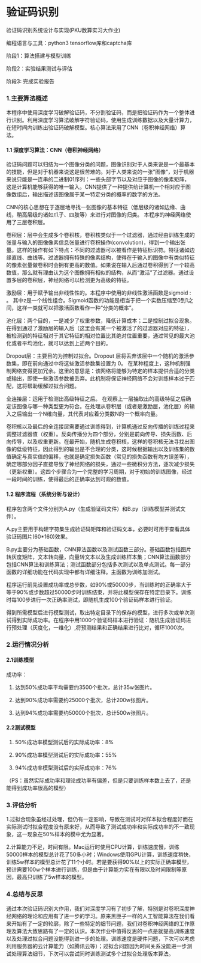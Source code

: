 # 验证码识别
验证码识别系统设计与实现(PKU数算实习大作业)

编程语言与工具：python3  tensorflow库和captcha库

阶段1：算法搭建与模型训练

阶段2：实验结果测试与评估

阶段3: 完成实验报告

### 1.主要算法概述

本程序中使用深度学习破解验证码，不分割验证码，而是把验证码作为一个整体进行识别。利用深度学习算法破解字符验证码，使用生成训练数据以及大量计算力，在短时间内训练出验证码破解模型。核心算法采用了CNN（卷积神经网络）算法。

#### 1.1 深度学习算法：CNN（卷积神经网络）

验证码问题可以归结为一个图像分类的问题，图像识别对于人类来说是一个最基本的技能，但是对于机器来说这是很苦难的。对于人类来说的一张”图像“，对于机器来说只能是一连串的二进制01序列：一些头部字节以及对应于图像的像素矩阵，这是计算机能够获得的唯一输入。CNN提供了一种提供给计算机一个相对应于图像数组后，输出描述该图像属于某一特定分类的概率的数字的方法。

CNN的核心思想在于逐层地寻找一张图像的基本特征（低层级的诸如边缘、曲线，稍高层级的诸如爪子、四肢等）来进行对图像的归类。
本程序的神经网络使用了三层卷积层。

卷积层：层中会生成多个卷积核，卷积核类似于一个过滤器，通过经由训练生成的张量与输入的图像像素信息张量进行卷积操作(convolution)，得到一个输出张量。这样的操作有如下特点：不同的过滤器可以被看作是特征标识符。特征诸如边缘直线、曲线等。过滤器拥有特殊的像素结构，使得在于输入的图像中有类似特征的像素张量做卷积时会拥有更高的数值。如果说在输入后通过卷积得到了一个较高数值，那么就有理由认为这个图像拥有相似的结构，从而“激活”了过滤器。通过设置多层的卷积层，神经网络可以检测更为高级的特征。

激励层：用于赋予输出非线性性的。本程序中使用的非线性激活函数是sigmoid : 。 其中z是一个线性组合。Sigmoid函数的功能是相当于把一个实数压缩至0到1之间，这样一类就可以把激活函数看作一种“分类的概率”。

池化层：两个目的，一是减少了权重参数，降低计算成本；二是控制过拟合现象。在得到通过了激励层的输入后（这里会有某一个被激活了的过滤器对应的特征），被检测到的特征相对于其它特征的相对位置比其绝对位置重要，通过常见的最大池化或者平均池化，就可以达到上述两个目的。

Dropout层：主要目的为控制过拟合。Dropout 层将丢弃该层中一个随机的激活参数集，即在前向通过中将这些激活参数集设置为 0。 在某种程度上，这种机制强制网络变得更加冗余。这里的意思是：该网络将能够为特定的样本提供合适的分类或输出，即使一些激活参数被丢弃。此机制将保证神经网络不会对训练样本过于匹配，这将帮助缓解过拟合问题。

全连接层：运用于检测出高级特征之后。 在观察上一层抽取出的高级特征之后确定该图像与哪一种类型更为符合。在处理从卷积层（或者是激励层，池化层）的输入之后输出一个N维向量，其代表对应着分类数N的一个概率向量。

卷积核以及最后的全连接层需要通过训练得到，计算机通过反向传播的训练过程来调整过滤器值（权重）。反向传播分为四个部分，分别是前向传导、损失函数、后向传导，以及权重更新。在最开始，随机生成卷积核，这样的卷积核无法寻找出图像的低级特征，因此得到的输出是不合理的分类，这时候根据输出以及训练集的数值确定与真实值的偏移，也就是确定损失函数（常见的损失函数有均方误差等），确定哪部分因子直接导致了神经网络的损失，通过一些微积分方法，逐次减少损失（更新权重）。这四个步骤合为一个完整的学习周期，对于初始的训练图像，经过一段时间的训练，使得最后的正确率达到可观的数值。

#### 1.2 程序流程（系统分析与设计）

程序包含两个文件分别为A.py（生成验证码文件）和B.py（训练模型并测试文件）。

A.py主要用于构建字符集生成验证码矩阵和验证码文本，必要时可用于查看具体验证码图片(60*160)效果。

B.py主要分为基础函数，CNN算法函数以及测试函数三部分。基础函数包括图片转灰度矩阵，文本转向量，向量转文本以及生成训练样本集；CNN算法函数部分包括CNN算法和训练算法；测试函数部分包括多次测试以及单点测试。每一部分函数的详细功能在代码实现中都有详细注释。主函数为训练加测试。

程序运行前先设置成功率或总步数，如90%或50000步，当训练时的正确率大于等于90%或步数超过50000步时训练结束，并将此模型保存在特定目录下。训练时每100步进行一次正确率测试，即随机生成100个验证码样本进行验证。

得到所需模型后进行模型测试，取出特定目录下的保存的模型，进行多次或单次测试得到实际成功率。在程序中用1000个验证码样本进行验证：随机生成验证码进行预处理（灰度化，一维化）,将预测结果和正确结果进行比对，循环1000次。

### 2.运行情况分析

#### 2.1训练模型

成功率：

1. 达到50%成功率平均需要约3500个批次，总计35w张图片。

2. 达到90%成功率需要约25000个批次，总计200w张图片。

3. 达到94%成功率需要约50000个批次，总计500w张图片。

#### 2.2测试模型

1. 50%成功率模型测试后的实际成功率：8%

2. 90%成功率模型测试后的实际成功率：55%

3. 94%成功率模型测试后的实际成功率：76%

（PS：虽然实际成功率和理论成功率有偏差，但是只要训练样本数上去了，还是能得到成功率很高的模型）

### 3.评估分析

1.过拟合现象虽经过处理，但仍有一定影响，导致在测试时对样本拟合程度好而在实际测试时拟合程度没有原来好，从而导致了测试成功率和实际成功率的不一致现象，这一现象在50%样本的模中尤为显著。

2.计算能力不足，时间有限。Mac运行时使用CPU计算，训练速度慢，训练50000样本的模型总计花了50多小时；Windows使用GPU计算，训练速度稍快，训练5w样本的模型总计花了11个小时。若是要获得90%以上的实际正确率模型，预计需要100w个样本进行训练，但是由于计算能力实在有限以及时间限制等原因，最高只训练了5w样本的模型。

### 4.总结与反思

通过本次验证码识别大作用，我们对深度学习有了初步了解，特别是对卷积深度神经网络的理论和应用有了进一步的学习。原来黑匣子一样的人工智能算法在我们看来开始有了一定的轮廓，除了一些特定的细节问题，我们对卷积神经网络的工作原理及算法大致思路有了一定的认识。本次作业中值得反思的一点是就提高训练速度以及处理过拟合问题没能得到进一步的处理。训练速度是硬件问题，下次可以考虑利用服务器的云计算能力（如腾讯云等）；过拟合问题因为时间关系没能进一步测试处理算法细节，下次可以尝试同时训练测试多个过拟合处理版本算法。


